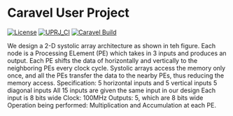 # Caravel User Project

[![License](https://img.shields.io/badge/License-Apache%202.0-blue.svg)](https://opensource.org/licenses/Apache-2.0) [![UPRJ_CI](https://github.com/efabless/caravel_project_example/actions/workflows/user_project_ci.yml/badge.svg)](https://github.com/efabless/caravel_project_example/actions/workflows/user_project_ci.yml) [![Caravel Build](https://github.com/efabless/caravel_project_example/actions/workflows/caravel_build.yml/badge.svg)](https://github.com/efabless/caravel_project_example/actions/workflows/caravel_build.yml)

We design a 2-D systolic array architecture as shown in teh figure. Each node is a Processing ELement (PE) which takes in 3 inputs and produces an output. Each PE shifts the data of horizontally and vertically to the neighboring PEs every clock cycle. Systolic arrays access the memory only once, and all the PEs transfer the data to the nearby PEs, thus reducing the memory access.
Specification:
5 horizontal inputs and 5 vertical inputs
5 diagonal inputs
All 15 inputs are given the same input in our design
Each input is 8 bits wide
Clock: 100MHz
Outputs: 5, which are 8 bits wide
Operation being performed: Multiplication and Accumulation at each PE.
